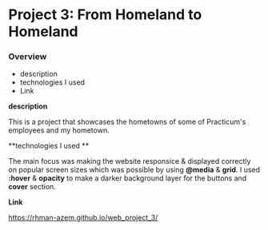 # Project 3: From Homeland to Homeland
### Overview  
* description 
* technologies I used 
* Link 
  
**description**    
  
This is a project that showcases the hometowns of some of Practicum's employees and my hometown.  
  
**technologies I used **  
  
The main focus was making the website responsice & displayed correctly on popular screen sizes which was possible by using **@media** & **grid**.
I used **:hover** & **opacity** to make a darker background layer for the buttons and __cover__ section.
  
**Link**  
  
https://rhman-azem.github.io/web_project_3/

